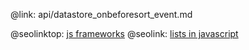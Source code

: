 @link: api/datastore_onbeforesort_event.md

@seolinktop: [js frameworks](https://webix.com)
@seolink: [lists in javascript](https://webix.com/widget/list/)